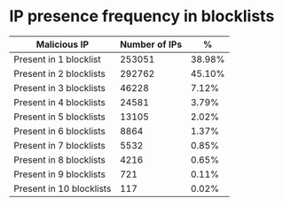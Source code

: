 # IP presence frequency in blocklists
| Malicious IP | Number of IPs | % |
|----|----|----|
| Present in 1 blocklist | 253051 | 38.98% |
| Present in 2 blocklists | 292762 | 45.10% |
| Present in 3 blocklists | 46228 | 7.12% |
| Present in 4 blocklists | 24581 | 3.79% |
| Present in 5 blocklists | 13105 | 2.02% |
| Present in 6 blocklists | 8864 | 1.37% |
| Present in 7 blocklists | 5532 | 0.85% |
| Present in 8 blocklists | 4216 | 0.65% |
| Present in 9 blocklists | 721 | 0.11% |
| Present in 10 blocklists | 117 | 0.02% |
